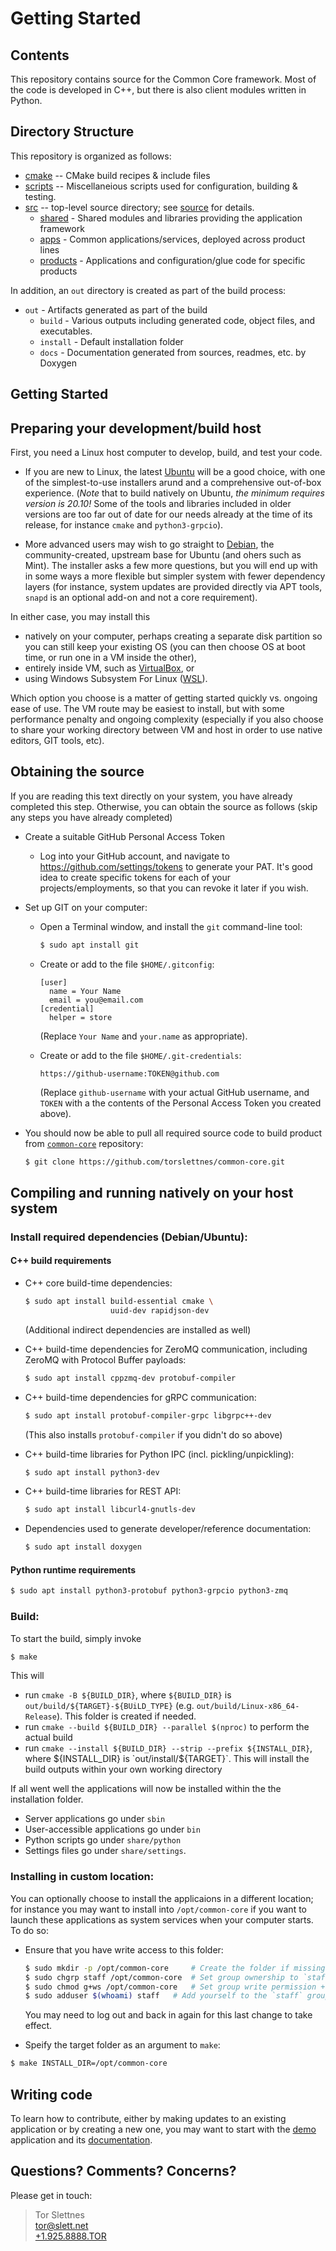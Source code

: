 Getting Started
===============

Contents
--------

This repository contains source for the Common Core framework. Most of the code is developed in C++, but there is also client modules written in Python.

Directory Structure
-------------------

This repository is organized as follows:

* [cmake](cmake) -- CMake build recipes & include files
* [scripts](scripts) -- Miscellaneious scripts used for configuration, building & testing.
* [src](src) -- top-level source directory; see [source](src/README.md) for details.
  * [shared](src/shared) - Shared modules and libraries providing the application framework
  * [apps](src/apps) - Common applications/services, deployed across product lines
  * [products](src/products) - Applications and configuration/glue code for specific products

In addition, an `out` directory is created as part of the build process:

* `out` - Artifacts generated as part of the build
  * `build` - Various outputs including generated code, object files, and executables.
  * `install` - Default installation folder
  * `docs` - Documentation generated from sources, readmes, etc. by Doxygen


Getting Started
---------------

## Preparing your development/build host

First, you need a Linux host computer to develop, build, and test your code.

* If you are new to Linux, the latest [Ubuntu](https://ubuntu.com/download/desktop) will be a good choice, with one of the simplest-to-use installers arund and a comprehensive out-of-box experience.  (*Note* that to build natively on Ubuntu, _the minimum requires version is 20.10!_ Some of the tools and libraries included in older versions are too far out of date for our needs already at the time of its release, for instance `cmake` and `python3-grpcio`).

* More advanced users may wish to go straight to [Debian](https://www.debian.org/), the community-created, upstream base for Ubuntu (and ohers such as Mint). The installer asks a few more questions, but you will end up with in some ways a more flexible but simpler system with fewer dependency layers (for instance, system updates are provided directly via APT tools, `snapd` is an optional add-on and not a core requirement).

In either case, you may install this
* natively on your computer, perhaps creating a separate disk partition so you can still keep your existing OS (you can then choose OS at boot time, or run one in a VM inside the other),
* entirely inside VM, such as [VirtualBox](https://www.virtualbox.org/), or
* using Windows Subsystem For Linux ([WSL](https://docs.microsoft.com/en-us/windows/wsl/)).

Which option you choose is a matter of getting started quickly vs. ongoing ease of use.  The VM route may be easiest to install, but with some performance penalty and ongoing complexity (especially if you also choose to share your working directory between VM and host in order to use native editors, GIT tools, etc).

## Obtaining the source

If you are reading this text directly on your system, you have already completed this step. Otherwise, you can obtain the source as follows (skip any steps you have already completed)

* Create a suitable GitHub Personal Access Token

  * Log into your GitHub account, and navigate to https://github.com/settings/tokens to generate your PAT. It's good idea to create specific tokens for each of your projects/employments, so that you can revoke it later if you wish.

* Set up GIT on your computer:
  * Open a Terminal window, and install the `git` command-line tool:

    ```bash
    $ sudo apt install git
    ```

  * Create or add to the file `$HOME/.gitconfig`:

    ```
    [user]
      name = Your Name
      email = you@email.com
    [credential]
      helper = store
    ```

    (Replace `Your Name` and `your.name` as appropriate).

  * Create or add to the file `$HOME/.git-credentials`:

    ```
    https://github-username:TOKEN@github.com
    ```

    (Replace `github-username` with your actual GitHub username, and `TOKEN` with a the contents of the Personal Access Token you created above).


* You should now be able to pull all required source code to build product from [`common-core`](https://github.com/torslettnes/common-core/) repository:

    ```bash
    $ git clone https://github.com/torslettnes/common-core.git
    ```


## Compiling and running natively on your host system

### Install required dependencies (Debian/Ubuntu):

#### C++ build requirements

* C++ core build-time dependencies:

  ```bash
  $ sudo apt install build-essential cmake \
                     uuid-dev rapidjson-dev
  ```
  (Additional indirect dependencies are installed as well)

* C++ build-time dependencies for ZeroMQ communication, including
  ZeroMQ with Protocol Buffer payloads:

  ```bash
  $ sudo apt install cppzmq-dev protobuf-compiler
  ```

* C++ build-time dependencies for gRPC communication:

  ```bash
  $ sudo apt install protobuf-compiler-grpc libgrpc++-dev
  ```

  (This also installs `protobuf-compiler` if you didn't do so above)

* C++ build-time libraries for Python IPC (incl. pickling/unpickling):

  ```bash
  $ sudo apt install python3-dev
  ```

* C++ build-time libraries for REST API:

  ```bash
  $ sudo apt install libcurl4-gnutls-dev
  ```

* Dependencies used to generate developer/reference documentation:

   ```bash
   $ sudo apt install doxygen
   ```

#### Python runtime requirements

  ```bash
  $ sudo apt install python3-protobuf python3-grpcio python3-zmq
  ```


### Build:

To start the build, simply invoke

  ```bash
  $ make
  ```

This will
  * run `cmake -B ${BUILD_DIR}`, where `${BUILD_DIR}` is `out/build/${TARGET}-${BUiLD_TYPE}` (e.g. `out/build/Linux-x86_64-Release`). This folder is created if needed.
  * run `cmake --build ${BUILD_DIR} --parallel $(nproc)` to perform the actual build
  * run `cmake --install ${BUILD_DIR} --strip --prefix ${INSTALL_DIR}`, where ${INSTALL_DIR} is `out/install/${TARGET}`.  This will install the build outputs within your own working directory


If all went well the applications will now be installed within the the installation folder.
  * Server applications go under `sbin`
  * User-accessible applications go under `bin`
  * Python scripts go under `share/python`
  * Settings files go under `share/settings`.


### Installing in custom location:

You can optionally choose to install the applicaions in a different location;
for instance you may want to install into `/opt/common-core` if you want to
launch these applications as system services when your computer starts.  To do
so:

 * Ensure that you have write access to this folder:

   ```bash
   $ sudo mkdir -p /opt/common-core     # Create the folder if missing
   $ sudo chgrp staff /opt/common-core  # Set group ownership to `staff`
   $ sudo chmod g+ws /opt/common-core   # Set group write permission + sticky bits
   $ sudo adduser $(whoami) staff   # Add yourself to the `staff` group
   ```
   You may need to log out and back in again for this last change to take effect.


 * Speify the target folder as an argument to `make`:

  ```bash
  $ make INSTALL_DIR=/opt/common-core
  ```



## Writing code

To learn how to contribute, either by making updates to an existing application or by creating a new one, you may want to start with the [demo](src/apps/demo) application and its [documentation](src/apps/demo/README.md).



Questions? Comments? Concerns?
------------------------------

Please get in touch:

> Tor Slettnes  
> [tor@slett.net](mailto:tor@slett.net)  
> [+1.925.8888.TOR](tel:+19258888867)
